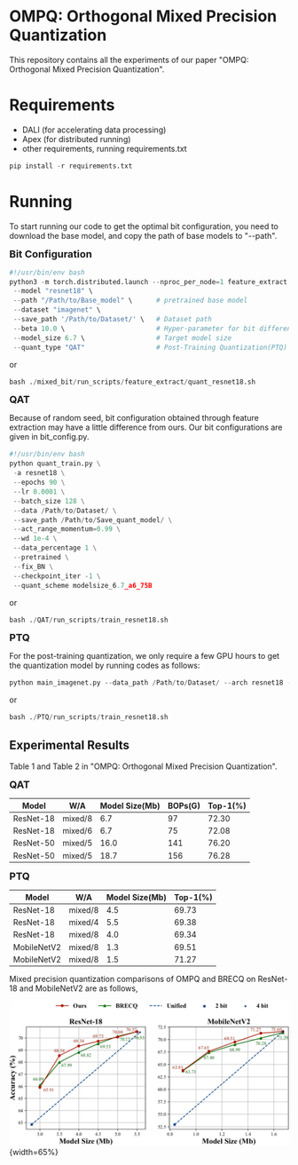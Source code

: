

# OMPQ: Orthogonal Mixed Precision Quantization

This repository contains all the experiments of our paper "OMPQ: Orthogonal Mixed Precision Quantization".

# Requirements

* DALI (for accelerating data processing)
* Apex (for distributed running)
* other requirements, running requirements.txt

```python
pip install -r requirements.txt
```



# Running

To start running our code to get the optimal bit configuration, you need to download the base model, and copy the path of base models to "--path". 

<font size=4>**Bit Configuration**</font>

```python
#!/usr/bin/env bash
python3 -m torch.distributed.launch --nproc_per_node=1 feature_extract.py \
 --model "resnet18" \
 --path "/Path/to/Base_model" \      # pretrained base model
 --dataset "imagenet" \
 --save_path '/Path/to/Dataset/' \   # Dataset path
 --beta 10.0 \                       # Hyper-parameter for bit difference
 --model_size 6.7 \                  # Target model size
 --quant_type "QAT"                  # Post-Training Quantization(PTQ) or Quantization-Aware Training(QAT)
```

or 

```python
bash ./mixed_bit/run_scripts/feature_extract/quant_resnet18.sh
```



<font size=4>**QAT**</font>

Because of random seed, bit configuration obtained through feature extraction may have a little difference from ours. Our bit configurations are given in bit_config.py.

```python
#!/usr/bin/env bash
python quant_train.py \
 -a resnet18 \
 --epochs 90 \
 --lr 0.0001 \
 --batch_size 128 \
 --data /Path/to/Dataset/ \
 --save_path /Path/to/Save_quant_model/ \
 --act_range_momentum=0.99 \
 --wd 1e-4 \
 --data_percentage 1 \
 --pretrained \
 --fix_BN \
 --checkpoint_iter -1 \
 --quant_scheme modelsize_6.7_a6_75B
```

or

```python
bash ./QAT/run_scripts/train_resnet18.sh
```



<font size=4>**PTQ**</font>

For the post-training quantization, we only require a few GPU hours to get the quantization model by running codes as follows:

```python
python main_imagenet.py --data_path /Path/to/Dataset/ --arch resnet18 --n_bits_w 2 --channel_wise --n_bits_a 8 --act_quant --test_before_calibration --bit_cfg "[4, 3, 3, 4, 4, 4, 4, 4, 4, 4, 3, 3, 4, 4, 3, 3, 3, 3]"
```

or

```python
bash ./PTQ/run_scripts/train_resnet18.sh
```



## Experimental Results

Table 1 and Table 2 in "OMPQ: Orthogonal Mixed Precision Quantization".

<font size=4>**QAT**</font>

| Model     | W/A     | Model Size(Mb) | BOPs(G) | Top-1(%) |
| --------- | ------- | -------------- | ------- | -------- |
| ResNet-18 | mixed/8 | 6.7            | 97      | 72.30    |
| ResNet-18 | mixed/6 | 6.7            | 75      | 72.08    |
| ResNet-50 | mixed/5 | 16.0           | 141     | 76.20    |
| ResNet-50 | mixed/5 | 18.7           | 156     | 76.28    |

<font size=4>**PTQ**</font>

| Model       | W/A     | Model Size(Mb) | Top-1(%) |
| ----------- | ------- | -------------- | -------- |
| ResNet-18   | mixed/8 | 4.5            | 69.73    |
| ResNet-18   | mixed/4 | 5.5            | 69.38    |
| ResNet-18   | mixed/8 | 4.0            | 69.34    |
| MobileNetV2 | mixed/8 | 1.3            | 69.51    |
| MobileNetV2 | mixed/8 | 1.5            | 71.27    |

 Mixed precision quantization comparisons of OMPQ and BRECQ on ResNet-18 and MobileNetV2 are as follows,

![ Mixed precision quantization comparison](.\comparison.jpg){width=65%}
